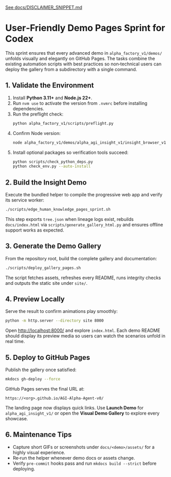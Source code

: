 [See docs/DISCLAIMER_SNIPPET.md](DISCLAIMER_SNIPPET.md)

# User‑Friendly Demo Pages Sprint for Codex

This sprint ensures that every advanced demo in `alpha_factory_v1/demos/` unfolds visually and elegantly on GitHub Pages. The tasks combine the existing automation scripts with best practices so non‑technical users can deploy the gallery from a subdirectory with a single command.

## 1. Validate the Environment
1. Install **Python 3.11+** and **Node.js 22+**.
2. Run `nvm use` to activate the version from `.nvmrc` before installing dependencies.
3. Run the preflight check:
   ```bash
   python alpha_factory_v1/scripts/preflight.py
   ```
3. Confirm Node version:
   ```bash
   node alpha_factory_v1/demos/alpha_agi_insight_v1/insight_browser_v1/build/version_check.js
   ```
4. Install optional packages so verification tools succeed:
   ```bash
   python scripts/check_python_deps.py
   python check_env.py --auto-install
   ```

## 2. Build the Insight Demo
Execute the bundled helper to compile the progressive web app and verify its service worker:
```bash
./scripts/edge_human_knowledge_pages_sprint.sh
```
This step exports `tree.json` when lineage logs exist, rebuilds
`docs/index.html` via `scripts/generate_gallery_html.py` and ensures offline
support works as expected.

## 3. Generate the Demo Gallery
From the repository root, build the complete gallery and documentation:
```bash
./scripts/deploy_gallery_pages.sh
```
The script fetches assets, refreshes every README, runs integrity checks and outputs the static site under `site/`.

## 4. Preview Locally
Serve the result to confirm animations play smoothly:
```bash
python -m http.server --directory site 8000
```
Open <http://localhost:8000/> and explore `index.html`. Each demo README should display its preview media so users can watch the scenarios unfold in real time.

## 5. Deploy to GitHub Pages
Publish the gallery once satisfied:
```bash
mkdocs gh-deploy --force
```
GitHub Pages serves the final URL at:
```
https://<org>.github.io/AGI-Alpha-Agent-v0/
```
The landing page now displays quick links. Use **Launch Demo** for `alpha_agi_insight_v1/` or open the **Visual Demo Gallery** to explore every showcase.

## 6. Maintenance Tips
- Capture short GIFs or screenshots under `docs/<demo>/assets/` for a highly visual experience.
- Re‑run the helper whenever demo docs or assets change.
- Verify `pre-commit` hooks pass and run `mkdocs build --strict` before deploying.

